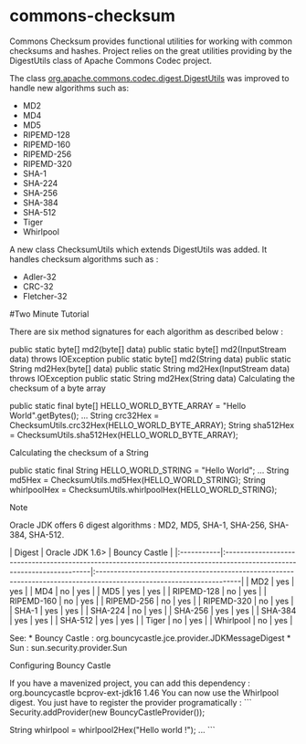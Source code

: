 # commons-checksum

Commons Checksum provides functional utilities for working with common checksums and hashes. Project relies on the great utilities providing by the DigestUtils class of Apache Commons Codec project.

The class [org.apache.commons.codec.digest.DigestUtils](http://commons.apache.org/proper/commons-codec/apidocs/org/apache/commons/codec/digest/DigestUtils.html) was improved to handle new algorithms such as: 
* MD2
* MD4
* MD5
* RIPEMD-128
* RIPEMD-160
* RIPEMD-256
* RIPEMD-320
* SHA-1
* SHA-224
* SHA-256
* SHA-384
* SHA-512
* Tiger
* Whirlpool

A new class ChecksumUtils which extends DigestUtils was added. It handles checksum algorithms such as :

* Adler-32
* CRC-32
* Fletcher-32

#Two Minute Tutorial

There are six method signatures for each algorithm as described below :

public static byte[] md2(byte[] data)
public static byte[] md2(InputStream data) throws IOException
public static byte[] md2(String data)
public static String md2Hex(byte[] data)
public static String md2Hex(InputStream data) throws IOException
public static String md2Hex(String data)
Calculating the checksum of a byte array

public static final byte[] HELLO_WORLD_BYTE_ARRAY = "Hello World".getBytes(); ... String crc32Hex = ChecksumUtils.crc32Hex(HELLO_WORLD_BYTE_ARRAY); String sha512Hex = ChecksumUtils.sha512Hex(HELLO_WORLD_BYTE_ARRAY);

Calculating the checksum of a String

public static final String HELLO_WORLD_STRING = "Hello World"; ... String md5Hex = ChecksumUtils.md5Hex(HELLO_WORLD_STRING); String whirlpoolHex = ChecksumUtils.whirlpoolHex(HELLO_WORLD_STRING);

Note

Oracle JDK offers 6 digest algorithms : MD2, MD5, SHA-1, SHA-256, SHA-384, SHA-512.

| Digest | Oracle JDK 1.6> | Bouncy Castle | |:-----------|:-----------------------------------------------------------------------------------------------------------------------|:---------------------------------------------------------------------------------------------------------------------| | MD2 | yes | yes | | MD4 | no | yes | | MD5 | yes | yes | | RIPEMD-128 | no | yes | | RIPEMD-160 | no | yes | | RIPEMD-256 | no | yes | | RIPEMD-320 | no | yes | | SHA-1 | yes | yes | | SHA-224 | no | yes | | SHA-256 | yes | yes | | SHA-384 | yes | yes | | SHA-512 | yes | yes | | Tiger | no | yes | | Whirlpool | no | yes |

See: * Bouncy Castle : org.bouncycastle.jce.provider.JDKMessageDigest * Sun : sun.security.provider.Sun

Configuring Bouncy Castle

If you have a mavenized project, you can add this dependency : <dependency> <groupId>org.bouncycastle</groupId> <artifactId>bcprov-ext-jdk16</artifactId> <version>1.46</version> </dependency> You can now use the Whirlpool digest. You just have to register the provider programatically : ``` Security.addProvider(new BouncyCastleProvider());

String whirlpool = whirlpool2Hex("Hello world !"); ... ```
